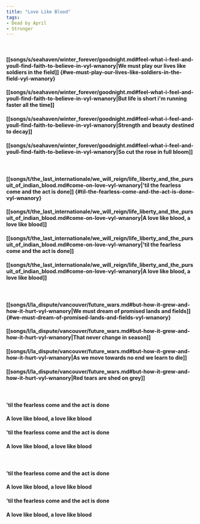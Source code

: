 ```yaml
---
title: "Love Like Blood"
tags:
- Dead by April
- Stronger
---
```

&nbsp;
#### [[songs/s/seahaven/winter_forever/goodnight.md#feel-what-i-feel-and-youll-find-faith-to-believe-in-vyl-wnanory|We must play our lives like soldiers in the field]] {#we-must-play-our-lives-like-soldiers-in-the-field-vyl-wnanory}
#### [[songs/s/seahaven/winter_forever/goodnight.md#feel-what-i-feel-and-youll-find-faith-to-believe-in-vyl-wnanory|But life is short i'm running faster all the time]]
#### [[songs/s/seahaven/winter_forever/goodnight.md#feel-what-i-feel-and-youll-find-faith-to-believe-in-vyl-wnanory|Strength and beauty destined to decay]]
#### [[songs/s/seahaven/winter_forever/goodnight.md#feel-what-i-feel-and-youll-find-faith-to-believe-in-vyl-wnanory|So cut the rose in full bloom]]
&nbsp;
#### [[songs/t/the_last_internationale/we_will_reign/life_liberty_and_the_pursuit_of_indian_blood.md#come-on-love-vyl-wnanory|'til the fearless come and the act is done]] {#til-the-fearless-come-and-the-act-is-done-vyl-wnanory}
#### [[songs/t/the_last_internationale/we_will_reign/life_liberty_and_the_pursuit_of_indian_blood.md#come-on-love-vyl-wnanory|A love like blood, a love like blood]]
#### [[songs/t/the_last_internationale/we_will_reign/life_liberty_and_the_pursuit_of_indian_blood.md#come-on-love-vyl-wnanory|'til the fearless come and the act is done]]
#### [[songs/t/the_last_internationale/we_will_reign/life_liberty_and_the_pursuit_of_indian_blood.md#come-on-love-vyl-wnanory|A love like blood, a love like blood]]
&nbsp;
#### [[songs/l/la_dispute/vancouver/future_wars.md#but-how-it-grew-and-how-it-hurt-vyl-wnanory|We must dream of promised lands and fields]] {#we-must-dream-of-promised-lands-and-fields-vyl-wnanory}
#### [[songs/l/la_dispute/vancouver/future_wars.md#but-how-it-grew-and-how-it-hurt-vyl-wnanory|That never change in season]]
#### [[songs/l/la_dispute/vancouver/future_wars.md#but-how-it-grew-and-how-it-hurt-vyl-wnanory|As we move towards no end we learn to die]]
#### [[songs/l/la_dispute/vancouver/future_wars.md#but-how-it-grew-and-how-it-hurt-vyl-wnanory|Red tears are shed on grey]]
&nbsp;
#### 'til the fearless come and the act is done
#### A love like blood, a love like blood
#### 'til the fearless come and the act is done
#### A love like blood, a love like blood
&nbsp;
#### 'til the fearless come and the act is done
#### A love like blood, a love like blood
#### 'til the fearless come and the act is done
#### A love like blood, a love like blood
